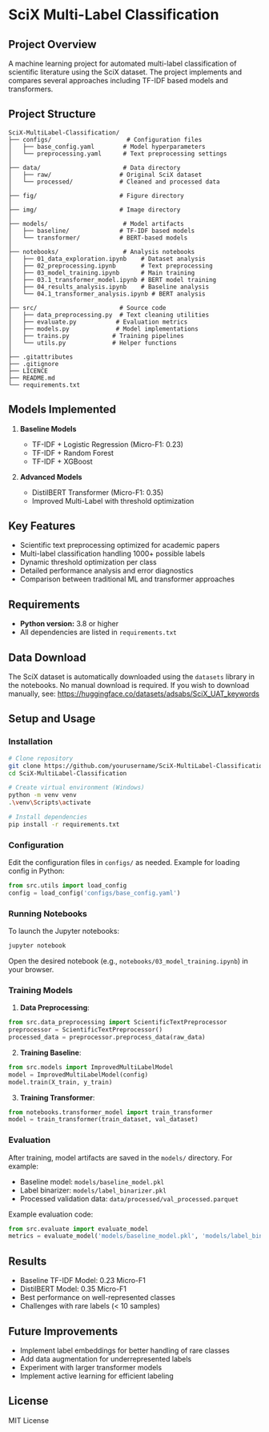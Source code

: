 # SciX Multi-Label Classification

## Project Overview
A machine learning project for automated multi-label classification of scientific literature using the SciX dataset. The project implements and compares several approaches including TF-IDF based models and transformers.

## Project Structure
```
SciX-MultiLabel-Classification/
├── configs/                     # Configuration files
│   ├── base_config.yaml        # Model hyperparameters
│   └── preprocessing.yaml      # Text preprocessing settings
│
├── data/                       # Data directory
│   ├── raw/                   # Original SciX dataset
│   └── processed/             # Cleaned and processed data
│
├── fig/                       # Figure directory
│
├── img/                       # Image directory
│
├── models/                     # Model artifacts
│   ├── baseline/              # TF-IDF based models
│   └── transformer/           # BERT-based models
│
├── notebooks/                  # Analysis notebooks
│   ├── 01_data_exploration.ipynb    # Dataset analysis
│   ├── 02_preprocessing.ipynb       # Text preprocessing
│   ├── 03_model_training.ipynb      # Main training 
│   ├── 03.1_transformer_model.ipynb # BERT model training
│   ├── 04_results_analysis.ipynb    # Baseline analysis
│   └── 04.1_transformer_analysis.ipynb # BERT analysis
│
├── src/                       # Source code
│   ├── data_preprocessing.py  # Text cleaning utilities
│   ├── evaluate.py           # Evaluation metrics
│   ├── models.py             # Model implementations
│   ├── trains.py            # Training pipelines
│   └── utils.py             # Helper functions
│
├── .gitattributes
├── .gitignore
├── LICENCE
├── README.md
└── requirements.txt
```

## Models Implemented
1. **Baseline Models**
   - TF-IDF + Logistic Regression (Micro-F1: 0.23)
   - TF-IDF + Random Forest
   - TF-IDF + XGBoost

2. **Advanced Models**
   - DistilBERT Transformer (Micro-F1: 0.35)
   - Improved Multi-Label with threshold optimization

## Key Features
- Scientific text preprocessing optimized for academic papers
- Multi-label classification handling 1000+ possible labels
- Dynamic threshold optimization per class
- Detailed performance analysis and error diagnostics
- Comparison between traditional ML and transformer approaches

## Requirements

- **Python version:** 3.8 or higher
- All dependencies are listed in `requirements.txt`

## Data Download

The SciX dataset is automatically downloaded using the `datasets` library in the notebooks. No manual download is required. If you wish to download manually, see: https://huggingface.co/datasets/adsabs/SciX_UAT_keywords

## Setup and Usage

### Installation
```bash
# Clone repository
git clone https://github.com/yourusername/SciX-MultiLabel-Classification.git
cd SciX-MultiLabel-Classification

# Create virtual environment (Windows)
python -m venv venv
.\venv\Scripts\activate

# Install dependencies
pip install -r requirements.txt
```

### Configuration

Edit the configuration files in `configs/` as needed. Example for loading config in Python:
```python
from src.utils import load_config
config = load_config('configs/base_config.yaml')
```

### Running Notebooks

To launch the Jupyter notebooks:
```bash
jupyter notebook
```
Open the desired notebook (e.g., `notebooks/03_model_training.ipynb`) in your browser.

### Training Models
1. **Data Preprocessing**:
```python
from src.data_preprocessing import ScientificTextPreprocessor
preprocessor = ScientificTextPreprocessor()
processed_data = preprocessor.preprocess_data(raw_data)
```

2. **Training Baseline**:
```python
from src.models import ImprovedMultiLabelModel
model = ImprovedMultiLabelModel(config)
model.train(X_train, y_train)
```

3. **Training Transformer**:
```python
from notebooks.transformer_model import train_transformer
model = train_transformer(train_dataset, val_dataset)
```

### Evaluation

After training, model artifacts are saved in the `models/` directory. For example:
- Baseline model: `models/baseline_model.pkl`
- Label binarizer: `models/label_binarizer.pkl`
- Processed validation data: `data/processed/val_processed.parquet`

Example evaluation code:
```python
from src.evaluate import evaluate_model
metrics = evaluate_model('models/baseline_model.pkl', 'models/label_binarizer.pkl', 'data/processed/val_processed.parquet')
```

## Results
- Baseline TF-IDF Model: 0.23 Micro-F1
- DistilBERT Model: 0.35 Micro-F1
- Best performance on well-represented classes
- Challenges with rare labels (< 10 samples)

## Future Improvements
- Implement label embeddings for better handling of rare classes
- Add data augmentation for underrepresented labels
- Experiment with larger transformer models
- Implement active learning for efficient labeling

## License
MIT License
